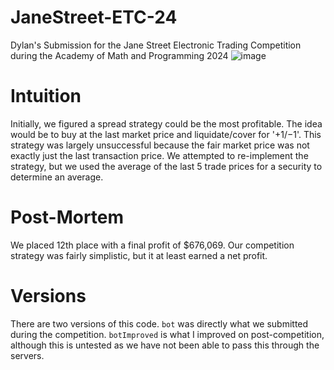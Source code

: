 # JaneStreet-ETC-24
Dylan's Submission for the Jane Street Electronic Trading Competition during the Academy of Math and Programming 2024
![image](https://github.com/user-attachments/assets/1d8511ab-e39a-4e38-85f3-b261935c1352)

# Intuition
Initially, we figured a spread strategy could be the most profitable. The idea would be to buy at the last market price and liquidate/cover for '+$1/-$1'. This strategy was largely unsuccessful because the fair market price was not exactly just the last transaction price. We attempted to re-implement the strategy, but we used the average of the last 5 trade prices for a security to determine an average.

# Post-Mortem
We placed 12th place with a final profit of $676,069. Our competition strategy was fairly simplistic, but it at least earned a net profit.

# Versions
There are two versions of this code. `bot` was directly what we submitted during the competition. `botImproved` is what I improved on post-competition, although this is untested as we have not been able to pass this through the servers.
